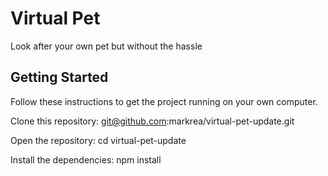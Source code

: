 # Virtual Pet
Look after your own pet but without the hassle

## Getting Started
Follow these instructions to get the project running on your own computer.

Clone this repository:
git@github.com:markrea/virtual-pet-update.git

Open the repository:
cd virtual-pet-update

Install the dependencies:
npm install


